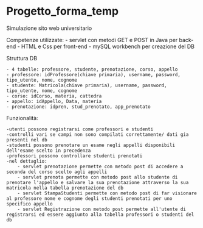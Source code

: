 # Progetto_forma_temp
Simulazione sito web universitario

Competenze utilizzate:
	- servlet con metodi GET e POST in Java per back-end
	- HTML e Css per front-end
	- mySQL workbench per creazione del DB


Struttura DB

	- 4 tabelle: professore, studente, prenotazione, corso, appello
	- professore: idProfessore(chiave primaria), username, password, tipo_utente, nome, cognome
	- studente: Matricola(chiave primaria), username, password, tipo_utente, nome, cognome
	- corso: idCorso, materia, cattedra
	- appello: idAppello, Data, materia
	- prenotazione: idpren, stud_prenotato, app_prenotato
  
  
Funzionalità:

	-utenti possono registrarsi come professori e studenti
	-controlli vari se campi non sono compilati correttamente/ dati gia presenti nel db
	-studenti possono prenotare un esame negli appelli disponibili dell'esame scelto in precedenza
	-professori possono controllare studenti prenotati
	-nel dettaglio:
		- servlet prenotazione permette con metodo post di accedere a seconda del corso scelto agli appelli
		- servlet prenota permette con metodo post allo studente di prenotare l'appello e salvare la sua prenotazione attraverso la sua matricola nella tabella prenotazione del db
		- servlet StampaStudenti permette con metodo post di far visionare al professore nome e cognome degli studenti prenotati per uno specifico appello
		- servlet Registrazione con metodo post permette all'utente di registrarsi ed essere aggiunto alla tabella professori o studenti del db
